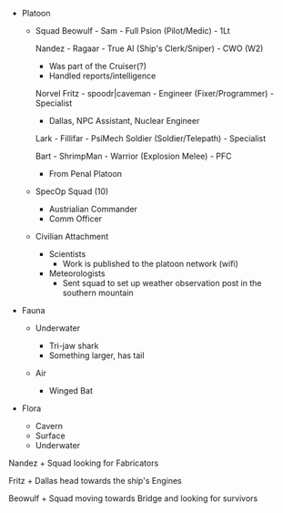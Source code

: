 + Platoon
  + Squad
    Beowulf - Sam - Full Psion
    (Pilot/Medic) - 1Lt

    Nandez - Ragaar - True AI
    (Ship's Clerk/Sniper) - CWO (W2)
    + Was part of the Cruiser(?)
    + Handled reports/intelligence

    Norvel Fritz - spoodr|caveman - Engineer
    (Fixer/Programmer) - Specialist
    + Dallas, NPC Assistant, Nuclear Engineer

    Lark - Fillifar - PsiMech Soldier
    (Soldier/Telepath) - Specialist

    Bart - ShrimpMan - Warrior
    (Explosion Melee) - PFC
    + From Penal Platoon

  + SpecOp Squad (10)
    + Austrialian Commander
    + Comm Officer

  + Civilian Attachment
    + Scientists
      + Work is published to the platoon network (wifi)
    + Meteorologists
      + Sent squad to set up weather observation post in the southern mountain

+ Fauna
  + Underwater
    + Tri-jaw shark
    + Something larger, has tail

  + Air
    + Winged Bat

+ Flora
  + Cavern
  + Surface
  + Underwater


Nandez + Squad looking for Fabricators

Fritz + Dallas head towards the ship's Engines

Beowulf + Squad moving towards Bridge and looking for survivors
